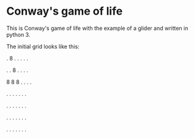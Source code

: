 # Conway's game of life

This is Conway's game of life with the example of a glider and written in python 3.

The initial grid looks like this:

. 8 . . . . .

. . 8 . . . .

8 8 8 . . . .

. . . . . . .

. . . . . . .

. . . . . . .

. . . . . . .

